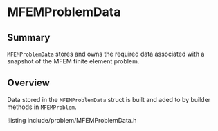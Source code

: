 # MFEMProblemData

## Summary

`MFEMProblemData` stores and owns the required data associated with a snapshot of the MFEM finite element problem.

## Overview

Data stored in the `MFEMProblemData` struct is built and aded to by builder methods in `MFEMProblem`.

!listing include/problem/MFEMProblemData.h
